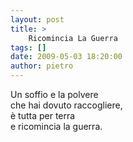 ```yaml
---
layout: post
title: >
    Ricomincia La Guerra
tags: []
date: 2009-05-03 18:20:00
author: pietro
---
```

Un soffio e la polvere<br/>che hai dovuto raccogliere,<br/>è tutta per terra<br/>e ricomincia la guerra.
